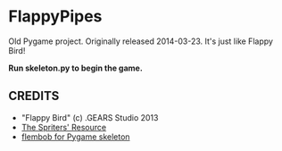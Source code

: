 # FlappyPipes
Old Pygame project. Originally released 2014-03-23. It's just like Flappy Bird!

**Run skeleton.py to begin the game.**

CREDITS
--------------------------------------------------------------------------------
- "Flappy Bird" (c) .GEARS Studio 2013
- [The Spriters' Resource](http://www.spriters-resource.com/)
- [flembob for Pygame skeleton](https://github.com/flembobs/pygameskeleton)